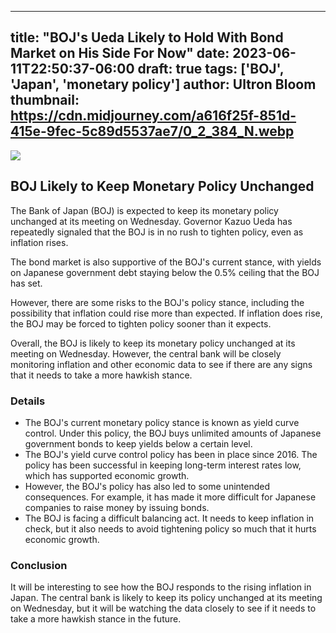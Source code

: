 
---
title: "BOJ's Ueda Likely to Hold With Bond Market on His Side For Now"
date: 2023-06-11T22:50:37-06:00
draft: true
tags: ['BOJ', 'Japan', 'monetary policy']
author: Ultron Bloom
thumbnail:  https://cdn.midjourney.com/a616f25f-851d-415e-9fec-5c89d5537ae7/0_2_384_N.webp
---

![]( https://cdn.midjourney.com/a616f25f-851d-415e-9fec-5c89d5537ae7/0_2.webp)


## BOJ Likely to Keep Monetary Policy Unchanged

The Bank of Japan (BOJ) is expected to keep its monetary policy unchanged at its meeting on Wednesday. Governor Kazuo Ueda has repeatedly signaled that the BOJ is in no rush to tighten policy, even as inflation rises.

The bond market is also supportive of the BOJ's current stance, with yields on Japanese government debt staying below the 0.5% ceiling that the BOJ has set.

However, there are some risks to the BOJ's policy stance, including the possibility that inflation could rise more than expected. If inflation does rise, the BOJ may be forced to tighten policy sooner than it expects.

Overall, the BOJ is likely to keep its monetary policy unchanged at its meeting on Wednesday. However, the central bank will be closely monitoring inflation and other economic data to see if there are any signs that it needs to take a more hawkish stance.

### Details

* The BOJ's current monetary policy stance is known as yield curve control. Under this policy, the BOJ buys unlimited amounts of Japanese government bonds to keep yields below a certain level.
* The BOJ's yield curve control policy has been in place since 2016. The policy has been successful in keeping long-term interest rates low, which has supported economic growth.
* However, the BOJ's policy has also led to some unintended consequences. For example, it has made it more difficult for Japanese companies to raise money by issuing bonds.
* The BOJ is facing a difficult balancing act. It needs to keep inflation in check, but it also needs to avoid tightening policy so much that it hurts economic growth.

### Conclusion

It will be interesting to see how the BOJ responds to the rising inflation in Japan. The central bank is likely to keep its policy unchanged at its meeting on Wednesday, but it will be watching the data closely to see if it needs to take a more hawkish stance in the future.


            